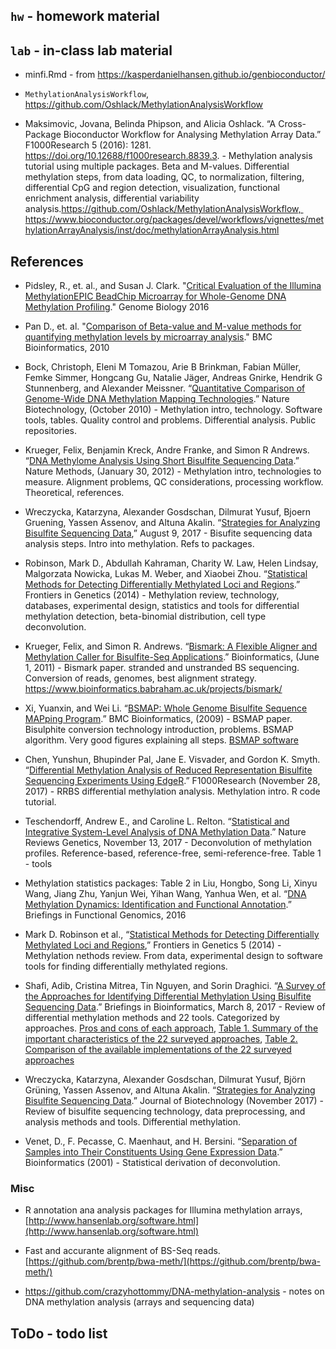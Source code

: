## `hw` - homework material

## `lab` - in-class lab material

- minfi.Rmd - from https://kasperdanielhansen.github.io/genbioconductor/

- `MethylationAnalysisWorkflow`, https://github.com/Oshlack/MethylationAnalysisWorkflow
- Maksimovic, Jovana, Belinda Phipson, and Alicia Oshlack. “A Cross-Package Bioconductor Workflow for Analysing Methylation Array Data.” F1000Research 5 (2016): 1281. https://doi.org/10.12688/f1000research.8839.3. - Methylation analysis tutorial using multiple packages. Beta and M-values. Differential methylation steps, from data loading, QC, to normalization, filtering, differential CpG and region detection, visualization, functional enrichment analysis, differential variability analysis.https://github.com/Oshlack/MethylationAnalysisWorkflow,  https://www.bioconductor.org/packages/devel/workflows/vignettes/methylationArrayAnalysis/inst/doc/methylationArrayAnalysis.html



## References

- Pidsley, R., et. al., and Susan J. Clark. "[Critical Evaluation of the Illumina MethylationEPIC BeadChip Microarray for Whole-Genome DNA Methylation Profiling](https://genomebiology.biomedcentral.com/articles/10.1186/s13059-016-1066-1)." Genome Biology 2016

- Pan D., et. al. "[Comparison of Beta-value and M-value methods for quantifying methylation levels by microarray analysis](https://bmcbioinformatics.biomedcentral.com/articles/10.1186/1471-2105-11-587)." BMC Bioinformatics, 2010

- Bock, Christoph, Eleni M Tomazou, Arie B Brinkman, Fabian Müller, Femke Simmer, Hongcang Gu, Natalie Jäger, Andreas Gnirke, Hendrik G Stunnenberg, and Alexander Meissner. “[Quantitative Comparison of Genome-Wide DNA Methylation Mapping Technologies](https://doi.org/10.1038/nbt.1681).” Nature Biotechnology, (October 2010) - Methylation intro, technology. Software tools, tables. Quality control and problems. Differential analysis. Public repositories.

- Krueger, Felix, Benjamin Kreck, Andre Franke, and Simon R Andrews. “[DNA Methylome Analysis Using Short Bisulfite Sequencing Data](https://www.nature.com/articles/nmeth.1828).” Nature Methods, (January 30, 2012) - Methylation intro, technologies to measure. Alignment problems, QC considerations, processing workflow. Theoretical, references.

- Wreczycka, Katarzyna, Alexander Gosdschan, Dilmurat Yusuf, Bjoern Gruening, Yassen Assenov, and Altuna Akalin. “[Strategies for Analyzing Bisulfite Sequencing Data](https://www.sciencedirect.com/science/article/pii/S0168165617315936),” August 9, 2017 - Bisufite sequencing data analysis steps. Intro into methylation. Refs to packages. 

- Robinson, Mark D., Abdullah Kahraman, Charity W. Law, Helen Lindsay, Malgorzata Nowicka, Lukas M. Weber, and Xiaobei Zhou. “[Statistical Methods for Detecting Differentially Methylated Loci and Regions](https://doi.org/10.3389/fgene.2014.00324).” Frontiers in Genetics (2014) - Methylation review, technology, databases, experimental design, statistics and tools for differential methylation detection, beta-binomial distribution, cell type deconvolution.

- Krueger, Felix, and Simon R. Andrews. “[Bismark: A Flexible Aligner and Methylation Caller for Bisulfite-Seq Applications](https://doi.org/10.1093/bioinformatics/btr167).” Bioinformatics, (June 1, 2011) - Bismark paper. stranded and unstranded BS sequencing. Conversion of reads, genomes, best alignment strategy. https://www.bioinformatics.babraham.ac.uk/projects/bismark/

- Xi, Yuanxin, and Wei Li. “[BSMAP: Whole Genome Bisulfite Sequence MAPping Program](https://doi.org/10.1186/1471-2105-10-232).” BMC Bioinformatics, (2009) - BSMAP paper. Bisulphite conversion technology introduction, problems. BSMAP algorithm. Very good figures explaining all steps. [BSMAP software](https://code.google.com/archive/p/bsmap/)

- Chen, Yunshun, Bhupinder Pal, Jane E. Visvader, and Gordon K. Smyth. “[Differential Methylation Analysis of Reduced Representation Bisulfite Sequencing Experiments Using EdgeR](https://doi.org/10.12688/f1000research.13196.1).” F1000Research (November 28, 2017) - RRBS differential methylation analysis. Methylation intro. R code tutorial. 

- Teschendorff, Andrew E., and Caroline L. Relton. “[Statistical and Integrative System-Level Analysis of DNA Methylation Data](https://doi.org/10.1038/nrg.2017.86).” Nature Reviews Genetics, November 13, 2017 - Deconvolution of methylation profiles. Reference-based, reference-free, semi-reference-free. Table 1 - tools

- Methylation statistics packages: Table 2 in Liu, Hongbo, Song Li, Xinyu Wang, Jiang Zhu, Yanjun Wei, Yihan Wang, Yanhua Wen, et al. “[DNA Methylation Dynamics: Identification and Functional Annotation](https://www.ncbi.nlm.nih.gov/pubmed/27515490).” Briefings in Functional Genomics, 2016

- Mark D. Robinson et al., “[Statistical Methods for Detecting Differentially Methylated Loci and Regions](https://doi.org/10.3389/fgene.2014.00324),” Frontiers in Genetics 5 (2014) - Methylation nethods review. From data, experimental design to software tools for finding differentially methylated regions.

- Shafi, Adib, Cristina Mitrea, Tin Nguyen, and Sorin Draghici. “[A Survey of the Approaches for Identifying Differential Methylation Using Bisulfite Sequencing Data](https://doi.org/10.1093/bib/bbx013).” Briefings in Bioinformatics, March 8, 2017 - Review of differential methylation methods and 22 tools. Categorized by approaches. [Pros and cons of each approach](https://academic.oup.com/view-large/figure/121909042/bbx013f3.tif), [Table 1. Summary of the important characteristics of the 22 surveyed approaches](https://academic.oup.com/view-large/121909044), [Table 2. Comparison of the available implementations of the 22 surveyed approaches](https://academic.oup.com/view-large/121909057)

- Wreczycka, Katarzyna, Alexander Gosdschan, Dilmurat Yusuf, Björn Grüning, Yassen Assenov, and Altuna Akalin. “[Strategies for Analyzing Bisulfite Sequencing Data](https://doi.org/10.1016/j.jbiotec.2017.08.007).” Journal of Biotechnology (November 2017) - Review of bisulfite sequencing technology, data preprocessing, and analysis methods and tools. Differential methylation.

- Venet, D., F. Pecasse, C. Maenhaut, and H. Bersini. “[Separation of Samples into Their Constituents Using Gene Expression Data](https://academic.oup.com/bioinformatics/article/17/suppl_1/S279/262438).” Bioinformatics (2001) - Statistical derivation of deconvolution. 

### Misc

- R annotation ana analysis packages for Illumina methylation arrays, [http://www.hansenlab.org/software.html](http://www.hansenlab.org/software.html)

- Fast and accurante alignment of BS-Seq reads. [https://github.com/brentp/bwa-meth/](https://github.com/brentp/bwa-meth/)

- https://github.com/crazyhottommy/DNA-methylation-analysis - notes on DNA methylation analysis (arrays and sequencing data)


## ToDo - todo list
